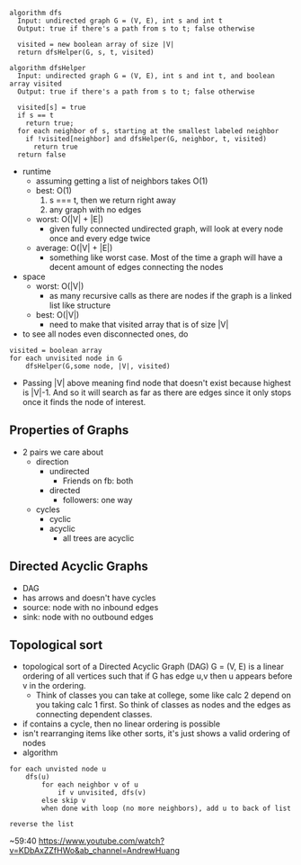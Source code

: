 ```
algorithm dfs
  Input: undirected graph G = (V, E), int s and int t
  Output: true if there's a path from s to t; false otherwise

  visited = new boolean array of size |V|
  return dfsHelper(G, s, t, visited)

algorithm dfsHelper
  Input: undirected graph G = (V, E), int s and int t, and boolean array visited
  Output: true if there's a path from s to t; false otherwise

  visited[s] = true
  if s == t
    return true;
  for each neighbor of s, starting at the smallest labeled neighbor
    if !visited[neighbor] and dfsHelper(G, neighbor, t, visited)
      return true
  return false
```

- runtime
	- assuming getting a list of neighbors takes O(1)
	- best: O(1)
		1.  s === t, then we return right away
		2. any graph with no edges
	- worst: O(|V| + |E|)
		- given fully connected undirected graph, will look at every node once and every edge twice
	- average: O(|V| + |E|)
		- something like worst case. Most of the time a graph will have a decent amount of edges connecting the nodes
- space
	- worst: O(|V|)
		- as many recursive calls as there are nodes if the graph is a linked list like structure
	- best: O(|V|)
		- need to make that visited array that is of size |V|
- to see all nodes even disconnected ones, do
```
visited = boolean array
for each unvisited node in G
	dfsHelper(G,some node, |V|, visited)
```
- Passing |V| above meaning find node that doesn't exist because highest is |V|-1. And so it will search as far as there are edges since it only stops once it finds the node of interest.
## Properties of Graphs
- 2 pairs we care about
	- direction
		- undirected
			- Friends on fb: both
		- directed
			- followers: one way
	-  cycles
		- cyclic
		- acyclic
			- all trees are acyclic
## Directed Acyclic Graphs
- DAG
- has arrows and doesn't have cycles
- source: node with no inbound edges
- sink: node with no outbound edges
## Topological sort
- topological sort of a Directed Acyclic Graph (DAG) G = (V, E) is a linear ordering of all vertices such that if G has edge u,v then u appears before v in the ordering.
	- Think of classes you can take at college, some like calc 2 depend on you taking calc 1 first. So think of classes as nodes and the edges as connecting dependent classes.
- if contains a cycle, then no linear ordering is possible
- isn't rearranging items like other sorts, it's just shows a valid ordering of nodes
- algorithm
```
for each unvisted node u
	dfs(u)
		for each neighbor v of u
			if v unvisited, dfs(v)
		else skip v
		when done with loop (no more neighbors), add u to back of list

reverse the list
``` 



~59:40 https://www.youtube.com/watch?v=KDbAxZZfHWo&ab_channel=AndrewHuang
